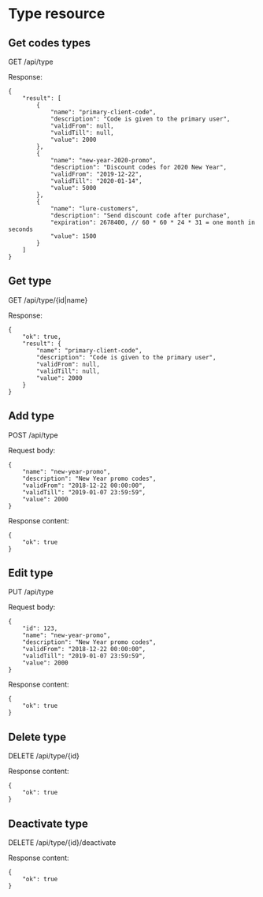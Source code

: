 # Type resource

## Get codes types

GET /api/type

Response:

    {
        "result": [
            {
                "name": "primary-client-code",
                "description": "Code is given to the primary user",
                "validFrom": null,
                "validTill": null,
                "value": 2000
            },
            {
                "name": "new-year-2020-promo",
                "description": "Discount codes for 2020 New Year",
                "validFrom": "2019-12-22",
                "validTill": "2020-01-14",
                "value": 5000
            },
            {
                "name": "lure-customers",
                "description": "Send discount code after purchase",
                "expiration": 2678400, // 60 * 60 * 24 * 31 = one month in seconds
                "value": 1500
            }
        ]
    }

## Get type

GET /api/type/{id|name}

Response:

    {
        "ok": true,
        "result": {
            "name": "primary-client-code",
            "description": "Code is given to the primary user",
            "validFrom": null,
            "validTill": null,
            "value": 2000
        }
    }

## Add type

POST /api/type

Request body:

    {
        "name": "new-year-promo",
        "description": "New Year promo codes",
        "validFrom": "2018-12-22 00:00:00",
        "validTill": "2019-01-07 23:59:59",
        "value": 2000
    }

Response content:

    {
        "ok": true
    }

## Edit type

PUT /api/type

Request body:

    {
        "id": 123,
        "name": "new-year-promo",
        "description": "New Year promo codes",
        "validFrom": "2018-12-22 00:00:00",
        "validTill": "2019-01-07 23:59:59",
        "value": 2000
    }

Response content:

    {
        "ok": true
    }

## Delete type

DELETE /api/type/{id}

Response content:

    {
        "ok": true
    }

## Deactivate type

DELETE /api/type/{id}/deactivate

Response content:

    {
        "ok": true
    }